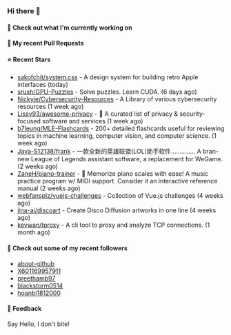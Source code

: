 ### Hi there 👋

#### 👷 Check out what I'm currently working on

#### 🔨 My recent Pull Requests


#### ⭐ Recent Stars

- [sakofchit/system.css](https://github.com/sakofchit/system.css) - A design system for building retro Apple interfaces (today)
- [srush/GPU-Puzzles](https://github.com/srush/GPU-Puzzles) - Solve puzzles. Learn CUDA. (6 days ago)
- [Nickyie/Cybersecurity-Resources](https://github.com/Nickyie/Cybersecurity-Resources) - A Library of various cybersecurity resources (1 week ago)
- [Lissy93/awesome-privacy](https://github.com/Lissy93/awesome-privacy) - 🦄  A curated list of privacy &amp; security-focused software and services (1 week ago)
- [b7leung/MLE-Flashcards](https://github.com/b7leung/MLE-Flashcards) - 200&#43; detailed flashcards useful for reviewing topics in machine learning, computer vision, and computer science. (1 week ago)
- [Java-S12138/frank](https://github.com/Java-S12138/frank) - 一款全新的英雄联盟(LOL)助手软件.............. A bran-new League of Legends assistant software, a replacement for WeGame. (2 weeks ago)
- [ZaneH/piano-trainer](https://github.com/ZaneH/piano-trainer) - 🎹 Memorize piano scales with ease! A music practice program w/ MIDI support. Consider it an interactive reference manual (2 weeks ago)
- [webfansplz/vuejs-challenges](https://github.com/webfansplz/vuejs-challenges) - Collection of Vue.js challenges (4 weeks ago)
- [jina-ai/discoart](https://github.com/jina-ai/discoart) - Create Disco Diffusion artworks in one line (4 weeks ago)
- [kevwan/tproxy](https://github.com/kevwan/tproxy) - A cli tool to proxy and analyze TCP connections. (1 month ago)

#### 👯 Check out some of my recent followers

- [about-github](https://github.com/about-github)
- [X601169957911](https://github.com/X601169957911)
- [preethamb97](https://github.com/preethamb97)
- [blackstorm0514](https://github.com/blackstorm0514)
- [hoanbi1812000](https://github.com/hoanbi1812000)

#### 💬 Feedback

Say Hello, I don't bite!